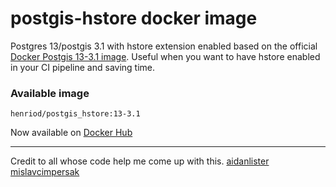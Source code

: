 # postgis-hstore docker image
Postgres 13/postgis 3.1 with hstore extension enabled based on the official [Docker Postgis 13-3.1 image](https://registry.hub.docker.com/layers/postgis/postgis/13-3.1-alpine/images/sha256-dac6f7bcdb8afbffe7c0c82c4688304e285448e2bd0b5f0aec68c90762b00e09?context=explore).
Useful when you want to have hstore enabled in your CI pipeline and saving time.
### Available image
```
henriod/postgis_hstore:13-3.1
```
Now available on [Docker Hub](https://registry.hub.docker.com/repository/docker/henriod/postgis_hstore)

-----
Credit to all whose code help me come up with this.
[aidanlister](https://github.com/aidanlister/postgres-hstore)
[mislavcimpersak](https://github.com/mislavcimpersak/docker_postgres_hstore)
